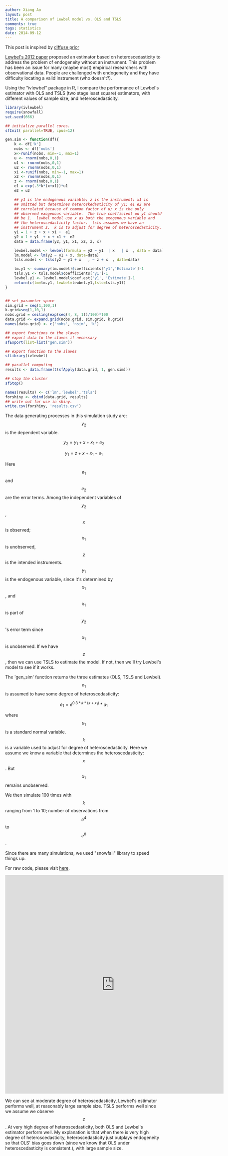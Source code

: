 ```yaml
---
author: Xiang Ao
layout: post
title: A comparison of Lewbel model vs. OLS and TSLS
comments: true
tags: statistics
date: 2014-09-12
---
```


This post is inspired by [diffuse prior](http://diffuseprior.wordpress.com/2014/05/15/the-ivlewbel-package-a-new-way-to-tackle-endogenous-regressor-models/)

[Lewbel's 2012 paper](https://www2.bc.edu/~lewbel/simhet16.pdf) proposed an estimator based on heteroscedasticity to address the problem of endogeneity without an instrument.  This problem has been an issue for many (maybe most) empirical researchers with observational data.  People are challenged with endogeneity and they have difficulty locating a valid instrument (who doesn't?).  

Using the "ivlewbel" package in R, I compare the performance of Lewbel's estimator with OLS and TSLS (two stage least square) estimators, with different values of sample size, and heteroscedasticity.

``` r
library(ivlewbel)
require(snowfall)
set.seed(666)

## initialize parallel cores.
sfInit( parallel=TRUE, cpus=12)

gen.sim <- function(df){
    k <- df['k']
    nobs <- df['nobs']
    x<-runif(nobs, min=-1, max=1)
    u <- rnorm(nobs,0,1)
    u1 <- rnorm(nobs,0,1)
    u2 <- rnorm(nobs,0,1)
    x1 <-runif(nobs, min=-1, max=1)
    x2 <- rnorm(nobs,0,1)
    z <- rnorm(nobs,0,1)
    e1 = exp(.3*k*(x+x1))*u1
    e2 = u2

    ## y1 is the endogenous variable; z is the instrument; x1 is
    ## omitted but determines heteroskedasticity of y1; e1 e2 are
    ## correlated because of common factor of u; x is the only
    ## observed exogenous variable.  The true coefficient on y1 should
    ## be 1.  lewbel model use x as both the exogenous variable and
    ## the heteroscedasticity factor.  tsls assumes we have an
    ## instrument z.  k is to adjust for degree of heteroscedasticity.
    y1 = 1 + z + x + x1 +  e1
    y2 = 1 + y1  + x + x1 +  e2
    data = data.frame(y2, y1, x1, x2, z, x)

    lewbel.model <- lewbel(formula = y2 ~ y1  | x   | x  , data = data)
    lm.model <- lm(y2 ~ y1 + x, data=data)
    tsls.model <- tsls(y2 ~ y1 + x   , ~ z + x  , data=data)

    lm.y1 <- summary(lm.model)$coefficients['y1','Estimate']-1
    tsls.y1 <- tsls.model$coefficients['y1']-1
    lewbel.y1 <- lewbel.model$coef.est['y1', 'Estimate']-1
    return(c(lm=lm.y1, lewbel=lewbel.y1,tsls=tsls.y1))
}


## set parameter space
sim.grid = seq(1,100,1)
k.grid=seq(1,10,1)
nobs.grid = ceiling(exp(seq(4, 8, 1))/100)*100
data.grid <- expand.grid(nobs.grid, sim.grid, k.grid)
names(data.grid) <- c('nobs', 'nsim', 'k')

## export functions to the slaves
## export data to the slaves if necessary
sfExport(list=list("gen.sim"))

## export function to the slaves
sfLibrary(ivlewbel)

## parallel computing
results <- data.frame(t(sfApply(data.grid, 1, gen.sim)))

## stop the cluster
sfStop()

names(results) <- c('lm','lewbel','tsls')
forshiny <- cbind(data.grid, results)
## write out for use in shiny.
write.csv(forshiny, 'results.csv')
```

The data generating processes in this simulation study are:  $$y_2$$ is the dependent variable.

$$
y_2 = y_1 + x + x_1 + e_2
$$

$$
y_1 = z + x + x_1 + e_1
$$

Here $$e_1$$ and $$e_2$$ are the error terms.  Among the independent variables of $$y_2$$, $$x$$ is observed; $$x_1$$ is unobserved, $$z$$ is the intended instruments.  $$y_1$$ is the endogenous variable, since it's determined by $$x_1$$, and $$x_1$$ is part of $$y_2$$'s error term since $$x_1$$ is unobserved.  If we have $$z$$, then we can use TSLS to estimate the model.  If not, then we'll try Lewbel's model to see if it works.  

The 'gen_sim' function returns the three estimates (OLS, TSLS and Lewbel).  $$e_1$$ is assumed to have some degree of heteroscedasticity:

$$
e_1 = e^{0.3*k*(x+x_1)}*u_1
$$

where $$u_1$$ is a standard normal variable.  $$k$$ is a variable used to adjust for degree of heteroscedasticity.  Here we assume we know a variable that determines the heteroscedasticity: $$x$$.  But $$x_1$$ remains unobserved.  

We then simulate 100 times with $$k$$ ranging from 1 to 10; number of observations from $$e^4$$ to $$e^8$$.

Since there are many simulations, we used "snowfall" library to speed things up.  

For raw code, please visit [here](https://github.com/xiangao/lewbel2).

<center>
<iframe src="https://xiangao.shinyapps.io/lewbel2/" style="border: none; width: 700px; height: 700px;"></iframe>
</center>

We can see at moderate degree of heteroscedasticity, Lewbel's estimator performs well, at reasonably large sample size.  TSLS performs well since we assume we observe $$z$$.  At very high degree of heteroscedasticity, both OLS and Lewbel's estimator perform well.  My explanation is that when there is very high degree of heteroscedasticity, heteroscedasticity just outplays endogeneity so that OLS' bias goes down (since we know that OLS under heteroscedasticity is consistent.), with large sample size.
